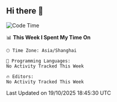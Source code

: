 ## Hi there 👋

<!--START_SECTION:waka-->
![Code Time](http://img.shields.io/badge/Code%20Time-25%20hrs%2012%20mins-blue)

📊 **This Week I Spent My Time On** 

```text
🕑︎ Time Zone: Asia/Shanghai

💬 Programming Languages: 
No Activity Tracked This Week

🔥 Editors: 
No Activity Tracked This Week
```


 Last Updated on 19/10/2025 18:45:30 UTC
<!--END_SECTION:waka-->
